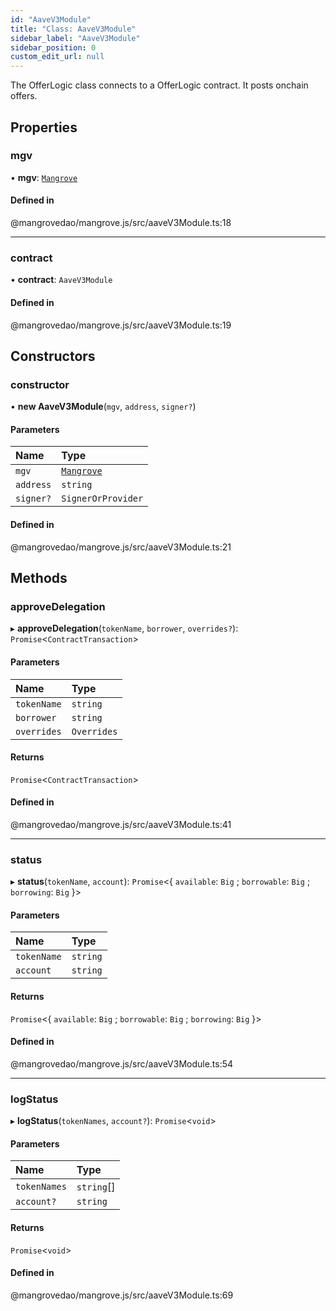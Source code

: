 ```yaml
---
id: "AaveV3Module"
title: "Class: AaveV3Module"
sidebar_label: "AaveV3Module"
sidebar_position: 0
custom_edit_url: null
---
```


The OfferLogic class connects to a OfferLogic contract.
It posts onchain offers.

## Properties

### <a id="mgv" name="mgv"></a> mgv

• **mgv**: [`Mangrove`](Mangrove.md)

#### Defined in

@mangrovedao/mangrove.js/src/aaveV3Module.ts:18

___

### <a id="contract" name="contract"></a> contract

• **contract**: `AaveV3Module`

#### Defined in

@mangrovedao/mangrove.js/src/aaveV3Module.ts:19

## Constructors

### <a id="constructor" name="constructor"></a> constructor

• **new AaveV3Module**(`mgv`, `address`, `signer?`)

#### Parameters

| Name | Type |
| :------ | :------ |
| `mgv` | [`Mangrove`](Mangrove.md) |
| `address` | `string` |
| `signer?` | `SignerOrProvider` |

#### Defined in

@mangrovedao/mangrove.js/src/aaveV3Module.ts:21

## Methods

### <a id="approvedelegation" name="approvedelegation"></a> approveDelegation

▸ **approveDelegation**(`tokenName`, `borrower`, `overrides?`): `Promise`<`ContractTransaction`\>

#### Parameters

| Name | Type |
| :------ | :------ |
| `tokenName` | `string` |
| `borrower` | `string` |
| `overrides` | `Overrides` |

#### Returns

`Promise`<`ContractTransaction`\>

#### Defined in

@mangrovedao/mangrove.js/src/aaveV3Module.ts:41

___

### <a id="status" name="status"></a> status

▸ **status**(`tokenName`, `account`): `Promise`<{ `available`: `Big` ; `borrowable`: `Big` ; `borrowing`: `Big`  }\>

#### Parameters

| Name | Type |
| :------ | :------ |
| `tokenName` | `string` |
| `account` | `string` |

#### Returns

`Promise`<{ `available`: `Big` ; `borrowable`: `Big` ; `borrowing`: `Big`  }\>

#### Defined in

@mangrovedao/mangrove.js/src/aaveV3Module.ts:54

___

### <a id="logstatus" name="logstatus"></a> logStatus

▸ **logStatus**(`tokenNames`, `account?`): `Promise`<`void`\>

#### Parameters

| Name | Type |
| :------ | :------ |
| `tokenNames` | `string`[] |
| `account?` | `string` |

#### Returns

`Promise`<`void`\>

#### Defined in

@mangrovedao/mangrove.js/src/aaveV3Module.ts:69
